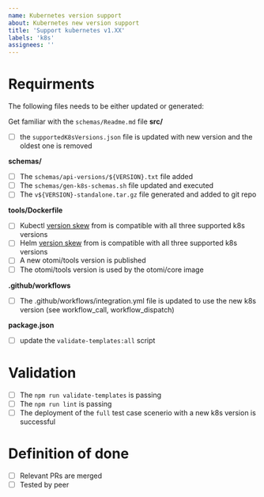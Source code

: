 ```yaml
---
name: Kubernetes version support
about: Kubernetes new version support
title: 'Support kubernetes v1.XX'
labels: 'k8s'
assignees: ''
---
```


# Requirments

The following files needs to be either updated or generated:

Get familiar with the `schemas/Readme.md` file
**src/**

- [ ] the `supportedK8sVersions.json` file is updated with new version and the oldest one is removed

**schemas/**

- [ ] The `schemas/api-versions/${VERSION}.txt` file added
- [ ] The `schemas/gen-k8s-schemas.sh` file updated and executed
- [ ] The `v${VERSION}-standalone.tar.gz` file generated and added to git repo

**tools/Dockerfile**

- [ ] Kubectl [version skew](https://kubernetes.io/releases/version-skew-policy/#kubectl) from is compatible with all three supported k8s versions
- [ ] Helm [version skew](https://helm.sh/docs/topics/version_skew/#supported-version-skew) from is compatible with all three supported k8s versions
- [ ] A new otomi/tools version is published
- [ ] The otomi/tools version is used by the otomi/core image

**.github/workflows**

- [ ] The .github/workflows/integration.yml file is updated to use the new k8s version (see workflow_call, workflow_dispatch)

**package.json**

- [ ] update the `validate-templates:all` script

# Validation

- [ ] The `npm run validate-templates` is passing
- [ ] The `npm run lint` is passing
- [ ] The deployment of the `full` test case scenerio with a new k8s version is successful

# Definition of done

- [ ] Relevant PRs are merged
- [ ] Tested by peer
